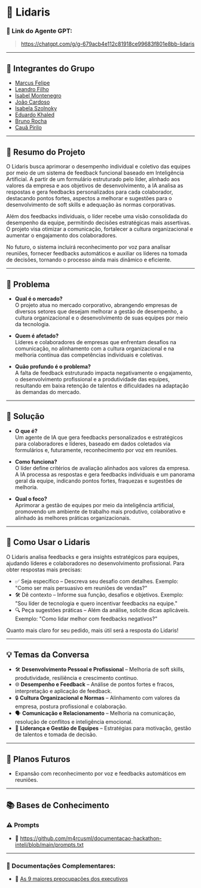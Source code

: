 # **🚀 Lidaris**

### **🔗 Link do Agente GPT:**  
> https://chatgpt.com/g/g-679acb4e112c81918ce99683f801e8bb-lidaris

---

## **👥 Integrantes do Grupo**  
- [Marcus Felipe](https://github.com/m4rcusml/)
- [Leandro Filho](https://github.com/Leandro-Filho)
- [Isabel Montenegro](https://github.com/IsabelMontenegro01)
- [João Cardoso](https://github.com/joaocardosodias)
- [Isabela Szolnoky](https://github.com/szcabral)
- [Eduardo Khaled](https://github.com/KhaledCoins)
- [Bruno Rocha](https://github.com/Brunorrochas)
- [Cauâ Pirilo](https://github.com/c4uazinnnn)

---

## **📄 Resumo do Projeto**  

O Lidaris busca aprimorar o desempenho individual e coletivo das equipes por meio de um sistema de feedback funcional baseado em Inteligência Artificial. A partir de um formulário estruturado pelo líder, alinhado aos valores da empresa e aos objetivos de desenvolvimento, a IA analisa as respostas e gera feedbacks personalizados para cada colaborador, destacando pontos fortes, aspectos a melhorar e sugestões para o desenvolvimento de soft skills e adequação às normas corporativas.  

Além dos feedbacks individuais, o líder recebe uma visão consolidada do desempenho da equipe, permitindo decisões estratégicas mais assertivas. O projeto visa otimizar a comunicação, fortalecer a cultura organizacional e aumentar o engajamento dos colaboradores.  

No futuro, o sistema incluirá reconhecimento por voz para analisar reuniões, fornecer feedbacks automáticos e auxiliar os líderes na tomada de decisões, tornando o processo ainda mais dinâmico e eficiente.  

---

## **📌 Problema**  

- **Qual é o mercado?**  
O projeto atua no mercado corporativo, abrangendo empresas de diversos setores que desejam melhorar a gestão de desempenho, a cultura organizacional e o desenvolvimento de suas equipes por meio da tecnologia.  

- **Quem é afetado?**  
Líderes e colaboradores de empresas que enfrentam desafios na comunicação, no alinhamento com a cultura organizacional e na melhoria contínua das competências individuais e coletivas.  

- **Quão profundo é o problema?**  
A falta de feedback estruturado impacta negativamente o engajamento, o desenvolvimento profissional e a produtividade das equipes, resultando em baixa retenção de talentos e dificuldades na adaptação às demandas do mercado.  

---

## **🚀 Solução**  

- **O que é?**  
Um agente de IA que gera feedbacks personalizados e estratégicos para colaboradores e líderes, baseado em dados coletados via formulários e, futuramente, reconhecimento por voz em reuniões.  

- **Como funciona?**  
O líder define critérios de avaliação alinhados aos valores da empresa. A IA processa as respostas e gera feedbacks individuais e um panorama geral da equipe, indicando pontos fortes, fraquezas e sugestões de melhoria.  

- **Qual o foco?**  
Aprimorar a gestão de equipes por meio da inteligência artificial, promovendo um ambiente de trabalho mais produtivo, colaborativo e alinhado às melhores práticas organizacionais.  

---

## **🤖 Como Usar o Lidaris**

O Lidaris analisa feedbacks e gera insights estratégicos para equipes, ajudando líderes e colaboradores no desenvolvimento profissional. Para obter respostas mais precisas:

- ✅ Seja específico – Descreva seu desafio com detalhes. Exemplo: "Como ser mais persuasivo em reuniões de vendas?"
- 🛠️ Dê contexto – Informe sua função, desafios e objetivos. Exemplo: "Sou líder de tecnologia e quero incentivar feedbacks na equipe."
- 🔍 Peça sugestões práticas – Além da análise, solicite dicas aplicáveis. Exemplo: "Como lidar melhor com feedbacks negativos?"

Quanto mais claro for seu pedido, mais útil será a resposta do Lidaris!

---

## **💡 Temas da Conversa**   

- 🛠️ **Desenvolvimento Pessoal e Profissional** – Melhoria de soft skills, produtividade, resiliência e crescimento contínuo.  
- 🌐 **Desempenho e Feedback** – Análise de pontos fortes e fracos, interpretação e aplicação de feedback.  
- 🔒 **Cultura Organizacional e Normas** – Alinhamento com valores da empresa, postura profissional e colaboração.  
- 🗣️ **Comunicação e Relacionamento** – Melhoria na comunicação, resolução de conflitos e inteligência emocional.  
- 🎯 **Liderança e Gestão de Equipes** – Estratégias para motivação, gestão de talentos e tomada de decisão.   

---

## **🚀 Planos Futuros**
- Expansão com reconhecimento por voz e feedbacks automáticos em reuniões.

---

## **📚 Bases de Conhecimento**  
### **⚠️ Prompts**
- 📗 https://github.com/m4rcusml/documentacao-hackathon-inteli/blob/main/prompts.txt

---  

### **📖 Documentações Complementares:**  
- 🔗 [As 9 maiores preocupações dos executivos](https://exame.com/carreira/lideres-modernos-problemas-antigos-veja-as-9-preocupacoes-que-estao-tirando-o-sono-dos-executivos/)  

